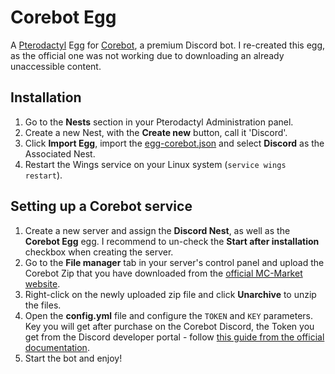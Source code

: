 # Corebot Egg

A [Pterodactyl](https://pterodactyl.io/) Egg for [Corebot](https://www.mc-market.org/resources/8501/), a premium Discord bot. I re-created this egg, as the official one was not working due to downloading an already unaccessible content.

## Installation

1. Go to the **Nests** section in your Pterodactyl Administration panel.
2. Create a new Nest, with the **Create new** button, call it 'Discord'.
3. Click **Import Egg**, import the [egg-corebot.json](https://github.com/ProfiiQus/Corebot-Egg/blob/main/egg-corebot.json) and select **Discord** as the Associated Nest.
4. Restart the Wings service on your Linux system (`service wings restart`).

## Setting up a Corebot service

1. Create a new server and assign the **Discord Nest**, as well as the **Corebot Egg** egg. I recommend to un-check the **Start after installation** checkbox when creating the server.
2. Go to the **File manager** tab in your server's control panel and upload the Corebot Zip that you have downloaded from the [official MC-Market website](https://www.mc-market.org/resources/8501/).
3. Right-click on the newly uploaded zip file and click **Unarchive** to unzip the files.
4. Open the **config.yml** file and configure the `TOKEN` and `KEY` parameters. Key you will get after purchase on the Corebot Discord, the Token you get from the Discord developer portal - follow [this guide from the official documentation](https://docs.corebot.dev/en/Setup/Pre-Installation).
5. Start the bot and enjoy!
